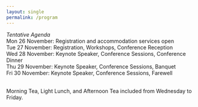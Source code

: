 ```yaml
---
layout: single
permalink: /program
---
```

*Tentative Agenda*<br/>
Mon 26 November: Registration and accommodation services open<br/>
Tue 27 November: Registration, Workshops, Conference Reception<br/>
Wed 28 November: Keynote Speaker, Conference Sessions, Conference Dinner<br/>
Thu 29 November: Keynote Speaker, Conference Sessions, Banquet<br/>
Fri 30 November: Keynote Speaker, Conference Sessions, Farewell<br/><br/>

Morning Tea, Light Lunch, and Afternoon Tea included from Wednesday to Friday.
